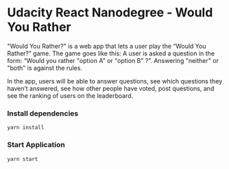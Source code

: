# Udacity React Nanodegree - Would You Rather

"Would You Rather?" is a web app that lets a user play the “Would You Rather?” game. The game goes like this: A user is asked a question in the form: “Would you rather "option A" or "option B" ?”. Answering "neither" or "both" is against the rules. 

In the app, users will be able to answer questions, see which questions they haven’t answered, see how other people have voted, post questions, and see the ranking of users on the leaderboard.
### Install dependencies
`yarn install`

### Start Application

`yarn start`